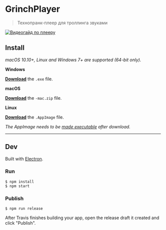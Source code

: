 # GrinchPlayer

> Технопранк-плеер для троллинга звуками

[![Видеогайд по плееру](https://img.youtube.com/vi/Tqy9zhD82Ik/maxresdefault.jpg)](https://www.youtube.com/watch?v=Tqy9zhD82Ik)
## Install

*macOS 10.10+, Linux and Windows 7+ are supported (64-bit only).*

**Windows**

[**Download**](https://github.com/n3tman/GrinchPlayer/releases/latest) the `.exe` file.

**macOS**

[**Download**](https://github.com/n3tman/GrinchPlayer/releases/latest) the `-mac.zip` file.

**Linux**

[**Download**](https://github.com/n3tman/GrinchPlayer/releases/latest) the `.AppImage` file.

*The AppImage needs to be [made executable](http://discourse.appimage.org/t/how-to-make-an-appimage-executable/80) after download.*

---

## Dev

Built with [Electron](https://electronjs.org).

### Run

```
$ npm install
$ npm start
```

### Publish

```
$ npm run release
```

After Travis finishes building your app, open the release draft it created and click "Publish".
